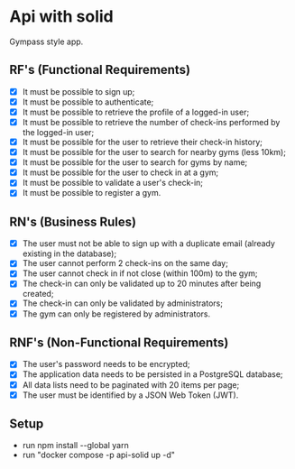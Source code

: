 # Api with solid

Gympass style app.

## RF's (Functional Requirements)

- [x] It must be possible to sign up;
- [x] It must be possible to authenticate;
- [x] It must be possible to retrieve the profile of a logged-in user;
- [x] It must be possible to retrieve the number of check-ins performed by the logged-in user;
- [x] It must be possible for the user to retrieve their check-in history;
- [x] It must be possible for the user to search for nearby gyms (less 10km);
- [x] It must be possible for the user to search for gyms by name;
- [x] It must be possible for the user to check in at a gym;
- [x] It must be possible to validate a user's check-in;
- [x] It must be possible to register a gym.

## RN's (Business Rules)

- [x] The user must not be able to sign up with a duplicate email (already existing in the database);
- [x] The user cannot perform 2 check-ins on the same day;
- [x] The user cannot check in if not close (within 100m) to the gym;
- [x] The check-in can only be validated up to 20 minutes after being created;
- [X] The check-in can only be validated by administrators;
- [X] The gym can only be registered by administrators.

## RNF's (Non-Functional Requirements)

- [x] The user's password needs to be encrypted;
- [x] The application data needs to be persisted in a PostgreSQL database;
- [x] All data lists need to be paginated with 20 items per page;
- [X] The user must be identified by a JSON Web Token (JWT).

## Setup

- run npm install --global yarn
- run "docker compose -p api-solid up -d"
